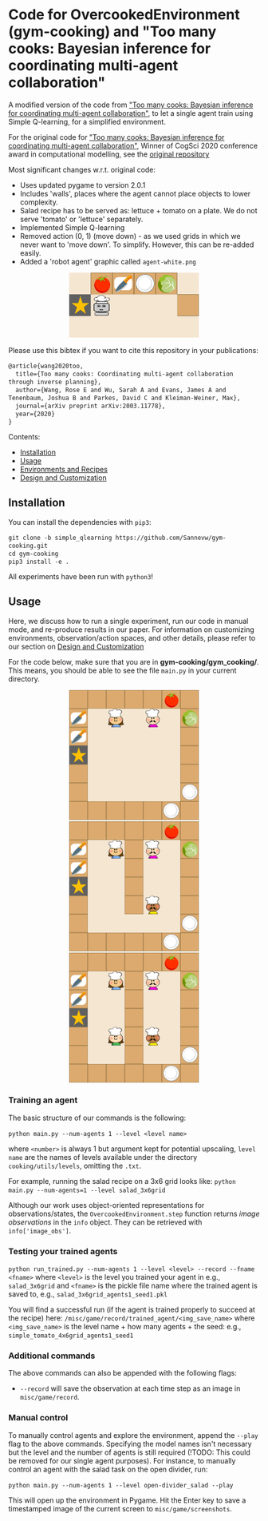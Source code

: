 # Code for OvercookedEnvironment (gym-cooking) and "Too many cooks: Bayesian inference for coordinating multi-agent collaboration"

A modified version of the code from ["Too many cooks: Bayesian inference for coordinating multi-agent collaboration"](https://arxiv.org/pdf/2003.11778.pdf), to let a single agent train using Simple Q-learning, for a simplified environment.

For the original code for ["Too many cooks: Bayesian inference for coordinating multi-agent collaboration"](https://arxiv.org/pdf/2003.11778.pdf), Winner of CogSci 2020 conference award in computational modelling, see the [original repository](https://github.com/rosewang2008/gym-cooking)

Most significant changes w.r.t. original code:
- Uses updated pygame to version 2.0.1
- Includes 'walls', places where the agent cannot place objects to lower complexity.
- Salad recipe has to be served as: lettuce + tomato on a plate. We do not serve 'tomato' or 'lettuce' separately.
- Implemented Simple Q-learning
- Removed action (0, 1) (move down) - as we used grids in which we never want to 'move down'. To simplify. However, this can be re-added easily.
- Added a 'robot agent' graphic called `agent-white.png`

<p align="center">
    <img src="images/salad_robot.gif" width=260></img>
</p>

Please use this bibtex if you want to cite this repository in your publications:
```
@article{wang2020too,
  title={Too many cooks: Coordinating multi-agent collaboration through inverse planning},
  author={Wang, Rose E and Wu, Sarah A and Evans, James A and Tenenbaum, Joshua B and Parkes, David C and Kleiman-Weiner, Max},
  journal={arXiv preprint arXiv:2003.11778},
  year={2020}
}
```
Contents:
- [Installation](#installation)
- [Usage](#usage)
- [Environments and Recipes](docs/environments.md)
- [Design and Customization](docs/design.md)

## Installation

You can install the dependencies with `pip3`:
```
git clone -b simple_qlearning https://github.com/Sannevw/gym-cooking.git
cd gym-cooking
pip3 install -e .
```

All experiments have been run with `python3`! 

## Usage 

Here, we discuss how to run a single experiment, run our code in manual mode, and re-produce results in our paper. For information on customizing environments, observation/action spaces, and other details, please refer to our section on [Design and Customization](docs/design.md)

For the code below, make sure that you are in **gym-cooking/gym_cooking/**. This means, you should be able to see the file `main.py` in your current directory.

<p align="center">
    <img src="images/2_open.png" width=260></img>
    <img src="images/3_partial.png" width=260></img>
    <img src="images/4_full.png" width=260></img>
</p>

### Training an agent

The basic structure of our commands is the following:

`python main.py --num-agents 1 --level <level name>`

where `<number>` is always 1 but argument kept for potential upscaling, `level name` are the names of levels available under the directory `cooking/utils/levels`, omitting the `.txt`.

For example, running the salad recipe on a 3x6 grid looks like:
`python main.py --num-agents=1 --level salad_3x6grid`

Although our work uses object-oriented representations for observations/states, the `OvercookedEnvironment.step` function returns *image observations* in the `info` object. They can be retrieved with `info['image_obs']`.  

### Testing your trained agents

`python run_trained.py --num-agents 1 --level <level> --record --fname <fname>`
where `<level>` is the level you trained your agent in e.g., `salad_3x6grid` and `<fname>` is the pickle file name where the trained agent is saved to, e.g., `salad_3x6grid_agents1_seed1.pkl`

You will find a successful run (if the agent is trained properly to succeed at the recipe) here:
`/misc/game/record/trained_agent/<img_save_name>`
where `<img_save_name>` is the level name + how many agents + the seed: e.g., `simple_tomato_4x6grid_agents1_seed1`

### Additional commands

The above commands can also be appended with the following flags:
* `--record` will save the observation at each time step as an image in `misc/game/record`.

### Manual control

To manually control agents and explore the environment, append the `--play` flag to the above commands. Specifying the model names isn't necessary but the level and the number of agents is still required (!TODO: This could be removed for our single agent purposes). For instance, to manually control an agent with the salad task on the open divider, run:

`python main.py --num-agents 1 --level open-divider_salad --play`

This will open up the environment in Pygame. Hit the Enter key to save a timestamped image of the current screen to `misc/game/screenshots`.

